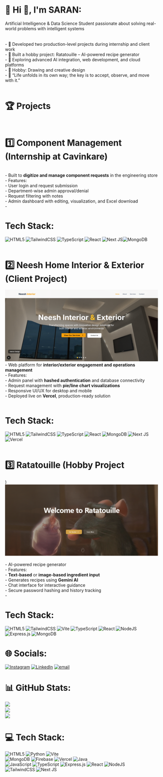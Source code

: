 # 💫 Hi 👋, I'm SARAN:
Artificial Intelligence & Data Science Student passionate about solving real-world problems with intelligent systems<br><br><br>- 💼 Developed two production-level projects during internship and client work<br>- 🍳 Built a hobby project: Ratatouille – AI-powered recipe generator<br>- 🌱 Exploring advanced AI integration, web development, and cloud platforms<br>- 🎨 Hobby: Drawing and creative design<br>- 💬 “Life unfolds in its own way; the key is to accept, observe, and move with it.”<br><br>
# 🏆 Projects<br><br>
# 1️⃣ Component Management (Internship at Cavinkare)
<br>- Built to **digitize and manage component requests** in the engineering store  <br>- Features:<br>  - User login and request submission  <br>  - Department-wise admin approval/denial  <br>  - Request filtering with notes  <br>  - Admin dashboard with editing, visualization, and Excel download  <br>- 
# Tech Stack:
![HTML5](https://img.shields.io/badge/html5-%23E34F26.svg?style=for-the-badge&logo=html5&logoColor=white) ![TailwindCSS](https://img.shields.io/badge/tailwindcss-%2338B2AC.svg?style=for-the-badge&logo=tailwind-css&logoColor=white) ![TypeScript](https://img.shields.io/badge/typescript-%23007ACC.svg?style=for-the-badge&logo=typescript&logoColor=white) ![React](https://img.shields.io/badge/react-%2320232a.svg?style=for-the-badge&logo=react&logoColor=%2361DAFB) ![Next JS](https://img.shields.io/badge/Next-black?style=for-the-badge&logo=next.js&logoColor=white)![MongoDB](https://img.shields.io/badge/MongoDB-%234ea94b.svg?style=for-the-badge&logo=mongodb&logoColor=white)   <br><br>
# 2️⃣ Neesh Home Interior & Exterior (Client Project)<br>
![neesh Card](assets/neesh.png)<br>- Web platform for **interior/exterior engagement and operations management**  <br>- Features:<br>  - Admin panel with **hashed authentication** and database connectivity  <br>  - Request management with **pie/line chart visualizations**  <br>  - Responsive UI/UX for desktop and mobile  <br>- Deployed live on **Vercel**, production-ready solution  <br><br> 
# Tech Stack:
![HTML5](https://img.shields.io/badge/html5-%23E34F26.svg?style=for-the-badge&logo=html5&logoColor=white)  ![TailwindCSS](https://img.shields.io/badge/tailwindcss-%2338B2AC.svg?style=for-the-badge&logo=tailwind-css&logoColor=white) ![TypeScript](https://img.shields.io/badge/typescript-%23007ACC.svg?style=for-the-badge&logo=typescript&logoColor=white) ![React](https://img.shields.io/badge/react-%2320232a.svg?style=for-the-badge&logo=react&logoColor=%2361DAFB) ![MongoDB](https://img.shields.io/badge/MongoDB-%234ea94b.svg?style=for-the-badge&logo=mongodb&logoColor=white) ![Next JS](https://img.shields.io/badge/Next-black?style=for-the-badge&logo=next.js&logoColor=white)  ![Vercel](https://img.shields.io/badge/vercel-%23000000.svg?style=for-the-badge&logo=vercel&logoColor=white)<br> <br>
# 3️⃣ Ratatouille (Hobby Project
)<br>![Hero Section](assets/hero.png)<br><br>- AI-powered recipe generator  <br>- Features:<br>  - **Text-based** or **image-based ingredient input**  <br>  - Generates recipes using **Gemini AI**  <br>  - Chat interface for interactive guidance  <br>  - Secure password hashing and history tracking  <br>- 
# Tech Stack:
![HTML5](https://img.shields.io/badge/html5-%23E34F26.svg?style=for-the-badge&logo=html5&logoColor=white)  ![TailwindCSS](https://img.shields.io/badge/tailwindcss-%2338B2AC.svg?style=for-the-badge&logo=tailwind-css&logoColor=white)
 ![Vite](https://img.shields.io/badge/vite-%23646CFF.svg?style=for-the-badge&logo=vite&logoColor=white) ![TypeScript](https://img.shields.io/badge/typescript-%23007ACC.svg?style=for-the-badge&logo=typescript&logoColor=white) ![React](https://img.shields.io/badge/react-%2320232a.svg?style=for-the-badge&logo=react&logoColor=%2361DAFB) ![NodeJS](https://img.shields.io/badge/node.js-6DA55F?style=for-the-badge&logo=node.js&logoColor=white) ![Express.js](https://img.shields.io/badge/express.js-%23404d59.svg?style=for-the-badge&logo=express&logoColor=%2361DAFB) ![MongoDB](https://img.shields.io/badge/MongoDB-%234ea94b.svg?style=for-the-badge&logo=mongodb&logoColor=white)  <br>


# 🌐 Socials:
[![Instagram](https://img.shields.io/badge/Instagram-%23E4405F.svg?logo=Instagram&logoColor=white)](https://instagram.com/summer) [![LinkedIn](https://img.shields.io/badge/LinkedIn-%230077B5.svg?logo=linkedin&logoColor=white)](www.linkedin.com/in/saran-p-bb9b63331) [![email](https://img.shields.io/badge/Email-D14836?logo=gmail&logoColor=white)](mailto:saranpalanisamy95@gmail.com) 


# 📊 GitHub Stats:
![](https://github-readme-stats.vercel.app/api?username=Saran-ex&theme=vue&hide_border=false&include_all_commits=true&count_private=true)<br/>
![](https://nirzak-streak-stats.vercel.app/?user=Saran-ex&theme=vue&hide_border=false)<br/>
![](https://github-readme-stats.vercel.app/api/top-langs/?username=Saran-ex&theme=vue&hide_border=false&include_all_commits=true&count_private=true&layout=compact)

# 💻 Tech Stack:
![HTML5](https://img.shields.io/badge/html5-%23E34F26.svg?style=for-the-badge&logo=html5&logoColor=white) ![Python](https://img.shields.io/badge/python-3670A0?style=for-the-badge&logo=python&logoColor=ffdd54) ![Vite](https://img.shields.io/badge/vite-%23646CFF.svg?style=for-the-badge&logo=vite&logoColor=white)<br> ![MongoDB](https://img.shields.io/badge/MongoDB-%234ea94b.svg?style=for-the-badge&logo=mongodb&logoColor=white) ![Firebase](https://img.shields.io/badge/firebase-%23039BE5.svg?style=for-the-badge&logo=firebase) ![Vercel](https://img.shields.io/badge/vercel-%23000000.svg?style=for-the-badge&logo=vercel&logoColor=white) ![Java](https://img.shields.io/badge/java-%23ED8B00.svg?style=for-the-badge&logo=openjdk&logoColor=white) <br>![JavaScript](https://img.shields.io/badge/javascript-%23323330.svg?style=for-the-badge&logo=javascript&logoColor=%23F7DF1E) ![TypeScript](https://img.shields.io/badge/typescript-%23007ACC.svg?style=for-the-badge&logo=typescript&logoColor=white) ![Express.js](https://img.shields.io/badge/express.js-%23404d59.svg?style=for-the-badge&logo=express&logoColor=%2361DAFB) ![React](https://img.shields.io/badge/react-%2320232a.svg?style=for-the-badge&logo=react&logoColor=%2361DAFB) ![NodeJS](https://img.shields.io/badge/node.js-6DA55F?style=for-the-badge&logo=node.js&logoColor=white) <br> ![TailwindCSS](https://img.shields.io/badge/tailwindcss-%2338B2AC.svg?style=for-the-badge&logo=tailwind-css&logoColor=white) ![Next JS](https://img.shields.io/badge/Next-black?style=for-the-badge&logo=next.js&logoColor=white)


